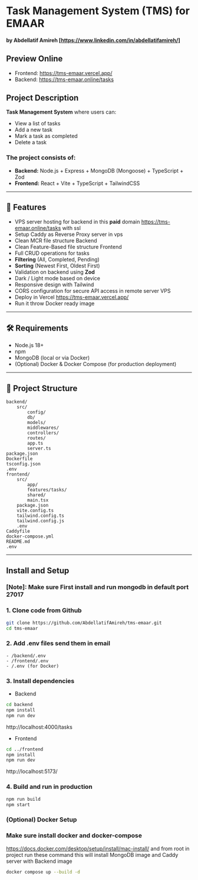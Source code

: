 # Task Management System (TMS) for EMAAR
#### by Abdellatif Amireh [https://www.linkedin.com/in/abdellatifamireh/]

## Preview Online
- Frontend: https://tms-emaar.vercel.app/
- Backend: https://tms-emaar.online/tasks

## Project Description

**Task Management System** where users can:
- View a list of tasks
- Add a new task
- Mark a task as completed
- Delete a task

### The project consists of:

- **Backend:** Node.js + Express + MongoDB (Mongoose) + TypeScript + Zod
- **Frontend:** React + Vite + TypeScript + TailwindCSS

---

## 🚀 Features

- VPS server hosting for backend in this **paid** domain https://tms-emaar.online/tasks with ssl
- Setup Caddy as Reverse Proxy server in vps
- Clean MCR file structure Backend
- Clean Feature-Based file structure Frontend
- Full CRUD operations for tasks
- **Filtering** (All, Completed, Pending)
- **Sorting** (Newest First, Oldest First)
- Validation on backend using **Zod**
- Dark / Light mode based on device
- Responsive design with Tailwind
- CORS configuration for secure API access in remote server VPS
- Deploy in Vercel https://tms-emaar.vercel.app/
- Run it throw Docker ready image

---

## 🛠 Requirements

- Node.js 18+
- npm
- MongoDB (local or via Docker)
- (Optional) Docker & Docker Compose (for production deployment)

---

## 📂 Project Structure

```
backend/
    src/
        config/
        db/
        models/
        middlewares/
        controllers/
        routes/
        app.ts
        server.ts
package.json
Dockerfile
tsconfig.json
.env
frontend/
    src/
        app/
        features/tasks/
        shared/
        main.tsx
    package.json
    vite.config.ts
    tailwind.config.ts
    tailwind.config.js
    .env
Caddyfile
docker-compose.yml
README.md
.env
```
---

## Install and Setup

### [Note]: Make sure First install and run mongodb in default port 27017

### 1. Clone code from Github

```bash
git clone https://github.com/AbdellatifAmireh/tms-emaar.git
cd tms-emaar
```

### 2. Add .env files send them in email

    - /backend/.env
    - /frontend/.env
    - /.env (for Docker)

### 3. Install dependencies

- Backend

```bash
cd backend
npm install
npm run dev
```

http://localhost:4000/tasks

> 
> 
- Frontend

```bash
cd ../frontend
npm install
npm run dev
```

http://localhost:5173/

### 4. Build and run in production

```bash
npm run build
npm start
```

### (Optional) Docker Setup

### Make sure install docker and docker-compose

https://docs.docker.com/desktop/setup/install/mac-install/
and from root in project run these command
this will install MongoDB image and Caddy server with Backend image

```bash
docker compose up --build -d
```
